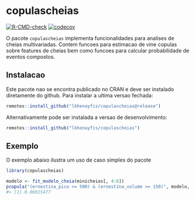 
<!-- README.md is generated from README.Rmd. Please edit that file -->

# copulascheias

<!-- badges: start -->

[![R-CMD-check](https://github.com/lkhenayfis/copulascheias/actions/workflows/R-CMD-check.yaml/badge.svg)](https://github.com/lkhenayfis/copulascheias/actions/workflows/R-CMD-check.yaml)
[![codecov](https://codecov.io/gh/lkhenayfis/copulascheias/graph/badge.svg?token=K69EGCEZ6W)](https://codecov.io/gh/lkhenayfis/copulascheias)
<!-- badges: end -->

O pacote `copulascheias` implementa funcionalidades para analises de
cheias multivariadas. Contem funcoes para estimacao de vine copulas
sobre features de cheias bem como funcoes para calcular probabilidade de
eventos compostos.

## Instalacao

Este pacote nao se encontra publicado no CRAN e deve ser instalado
diretamente do github. Para instalar a ultima versao fechada:

``` r
remotes::install_github("lkhenayfis/copulascheias@release")
```

Alternativamente pode ser instalada a versao de desenvolvimento:

``` r
remotes::install_github("lkhenayfis/copulascheias")
```

## Exemplo

O exemplo abaixo ilustra um uso de caso simples do pacote

``` r
library(copulascheias)

modelo <- fit_modelo_cheia(minicheias[, 4:6])
pcopula("(ernestina_pico >= 500) & (ernestina_volume >= 150)", modelo, 1000)
#> [1] 0.06915477
```
